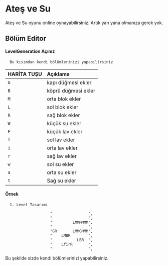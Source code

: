 
# Ateş ve Su

Ateş ve Su oyunu online oynayabilirsiniz. 
Artık yan yana olmanıza gerek yok.


## Bölüm Editor

#### LevelGeneration Açınız

```text
  Bu kısımdan kendi bölümlerinizi yapabilirsiniz
```

| HARİTA TUŞU | Açıklama |
| :-------- | :------------------- |
| `G`  |kapı düğmesi ekler |
| `B`  |köprü düğmesi ekler |
| `M`  |orta blok ekler |
| `L`  |sol blok ekler |
| `R`  |sağ blok ekler |
| `W`  |küçük su ekler |
| `F`  |küçük lav ekler |
| `f`  |sol lav ekler |
| `i`  |orta lav ekler |
| `r`  |sağ lav ekler |
| `w`  |sol su ekler|
| `a`  |orta su ekler|
| `t`  |Sağ su ekler|



#### Örnek

```text
  1. Level Tasarımı
```

                        "                ",
                        "                ",
                        "         LMMMMMM",
                        "                ",
                        "GR       LMMGMMM",
                        "    LMBR        ",
                        "           LBR  ",
                        "    LfirR       ",
                        "                ",

Bu şekilde sizde kendi bölümlerinizi yapabilirsiniz.
